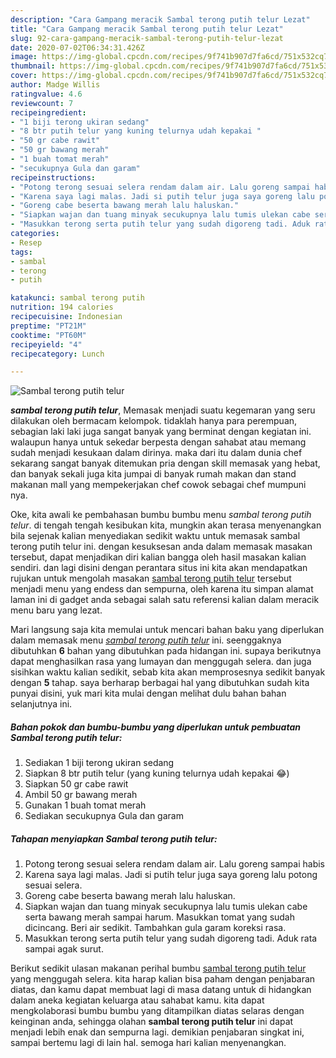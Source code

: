 ```yaml
---
description: "Cara Gampang meracik Sambal terong putih telur Lezat"
title: "Cara Gampang meracik Sambal terong putih telur Lezat"
slug: 92-cara-gampang-meracik-sambal-terong-putih-telur-lezat
date: 2020-07-02T06:34:31.426Z
image: https://img-global.cpcdn.com/recipes/9f741b907d7fa6cd/751x532cq70/sambal-terong-putih-telur-foto-resep-utama.jpg
thumbnail: https://img-global.cpcdn.com/recipes/9f741b907d7fa6cd/751x532cq70/sambal-terong-putih-telur-foto-resep-utama.jpg
cover: https://img-global.cpcdn.com/recipes/9f741b907d7fa6cd/751x532cq70/sambal-terong-putih-telur-foto-resep-utama.jpg
author: Madge Willis
ratingvalue: 4.6
reviewcount: 7
recipeingredient:
- "1 biji terong ukiran sedang"
- "8 btr putih telur yang kuning telurnya udah kepakai "
- "50 gr cabe rawit"
- "50 gr bawang merah"
- "1 buah tomat merah"
- "secukupnya Gula dan garam"
recipeinstructions:
- "Potong terong sesuai selera rendam dalam air. Lalu goreng sampai habis"
- "Karena saya lagi malas. Jadi si putih telur juga saya goreng lalu potong sesuai selera."
- "Goreng cabe beserta bawang merah lalu haluskan."
- "Siapkan wajan dan tuang minyak secukupnya lalu tumis ulekan cabe serta bawang merah sampai harum. Masukkan tomat yang sudah dicincang. Beri air sedikit. Tambahkan gula garam koreksi rasa."
- "Masukkan terong serta putih telur yang sudah digoreng tadi. Aduk rata sampai agak surut."
categories:
- Resep
tags:
- sambal
- terong
- putih

katakunci: sambal terong putih 
nutrition: 194 calories
recipecuisine: Indonesian
preptime: "PT21M"
cooktime: "PT60M"
recipeyield: "4"
recipecategory: Lunch

---
```



![Sambal terong putih telur](https://img-global.cpcdn.com/recipes/9f741b907d7fa6cd/751x532cq70/sambal-terong-putih-telur-foto-resep-utama.jpg)

<b><i>sambal terong putih telur</i></b>, Memasak menjadi suatu kegemaran yang seru dilakukan oleh bermacam kelompok. tidaklah hanya para perempuan, sebagian laki laki juga sangat banyak yang berminat dengan kegiatan ini. walaupun hanya untuk sekedar berpesta dengan sahabat atau memang sudah menjadi kesukaan dalam dirinya. maka dari itu dalam dunia chef sekarang sangat banyak ditemukan pria dengan skill memasak yang hebat, dan banyak sekali juga kita jumpai di banyak rumah makan dan stand makanan mall yang mempekerjakan chef cowok sebagai chef mumpuni nya.



Oke, kita awali ke pembahasan bumbu bumbu menu <i>sambal terong putih telur</i>. di tengah tengah kesibukan kita, mungkin akan terasa menyenangkan bila sejenak kalian menyediakan sedikit waktu untuk memasak sambal terong putih telur ini. dengan kesuksesan anda dalam memasak masakan tersebut, dapat menjadikan diri kalian bangga oleh hasil masakan kalian sendiri. dan lagi disini dengan perantara situs ini kita akan mendapatkan rujukan untuk mengolah masakan <u>sambal terong putih telur</u> tersebut menjadi menu yang endess dan sempurna, oleh karena itu simpan alamat laman ini di gadget anda sebagai salah satu referensi kalian dalam meracik menu baru yang lezat.


Mari langsung saja kita memulai untuk mencari bahan baku yang diperlukan dalam memasak menu <u><i>sambal terong putih telur</i></u> ini. seenggaknya dibutuhkan <b>6</b> bahan yang dibutuhkan pada hidangan ini. supaya berikutnya dapat menghasilkan rasa yang lumayan dan menggugah selera. dan juga sisihkan waktu kalian sedikit, sebab kita akan memprosesnya sedikit banyak dengan <b>5</b> tahap. saya berharap berbagai hal yang dibutuhkan sudah kita punyai disini, yuk mari kita mulai dengan melihat dulu bahan bahan selanjutnya ini.

<!--inarticleads1-->

##### Bahan pokok dan bumbu-bumbu yang diperlukan untuk pembuatan Sambal terong putih telur:

1. Sediakan 1 biji terong ukiran sedang
1. Siapkan 8 btr putih telur (yang kuning telurnya udah kepakai 😂)
1. Siapkan 50 gr cabe rawit
1. Ambil 50 gr bawang merah
1. Gunakan 1 buah tomat merah
1. Sediakan secukupnya Gula dan garam




<!--inarticleads2-->

##### Tahapan menyiapkan Sambal terong putih telur:

1. Potong terong sesuai selera rendam dalam air. Lalu goreng sampai habis
1. Karena saya lagi malas. Jadi si putih telur juga saya goreng lalu potong sesuai selera.
1. Goreng cabe beserta bawang merah lalu haluskan.
1. Siapkan wajan dan tuang minyak secukupnya lalu tumis ulekan cabe serta bawang merah sampai harum. Masukkan tomat yang sudah dicincang. Beri air sedikit. Tambahkan gula garam koreksi rasa.
1. Masukkan terong serta putih telur yang sudah digoreng tadi. Aduk rata sampai agak surut.




Berikut sedikit ulasan makanan perihal bumbu <u>sambal terong putih telur</u> yang menggugah selera. kita harap kalian bisa paham dengan penjabaran diatas, dan kamu dapat membuat lagi di masa datang untuk di hidangkan dalam aneka kegiatan keluarga atau sahabat kamu. kita dapat mengkolaborasi bumbu bumbu yang ditampilkan diatas selaras dengan keinginan anda, sehingga olahan <b>sambal terong putih telur</b> ini dapat menjadi lebih enak dan sempurna lagi. demikian penjabaran singkat ini, sampai bertemu lagi di lain hal. semoga hari kalian menyenangkan.

